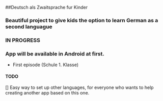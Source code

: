##Deutsch als Zwaitsprache fur Kinder

### Beautiful project to give kids the option to learn German as a second languague

### IN PROGRESS

### App will be available in Android at first.

- First episode (Schule 1. Klasse)

#### TODO

[] Easy way to set up other languages, for everyone who wants to help creating another app based on this one.
